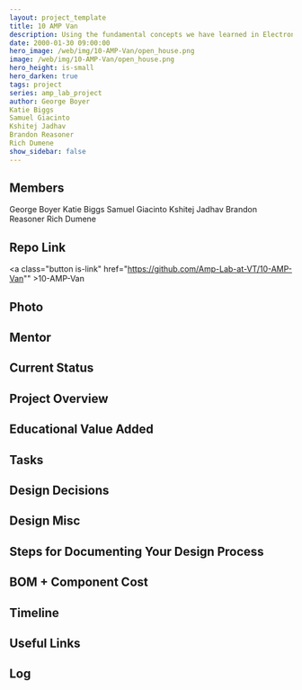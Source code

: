 ```yaml
---
layout: project_template
title: 10 AMP Van
description: Using the fundamental concepts we have learned in Electronics I, along with assistance from faculty and peer mentors, we hope to design and build a custom designed audio amplifier and power system to drive the unique sound system in a Dodge RAM B250 (1987).
date: 2000-01-30 09:00:00
hero_image: /web/img/10-AMP-Van/open_house.png
image: /web/img/10-AMP-Van/open_house.png
hero_height: is-small
hero_darken: true
tags: project
series: amp_lab_project
author: George Boyer
Katie Biggs
Samuel Giacinto
Kshitej Jadhav
Brandon Reasoner
Rich Dumene
show_sidebar: false
---
```




## Members
George Boyer
Katie Biggs
Samuel Giacinto
Kshitej Jadhav
Brandon Reasoner
Rich Dumene

## Repo Link
<a class="button is-link" href="https://github.com/Amp-Lab-at-VT/10-AMP-Van"" >10-AMP-Van</a>

## Photo

## Mentor

## Current Status

## Project Overview


## Educational Value Added


## Tasks

## Design Decisions

## Design Misc

## Steps for Documenting Your Design Process

## BOM + Component Cost

## Timeline

## Useful Links

## Log
            